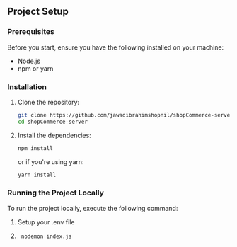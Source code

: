 ## Project Setup

### Prerequisites

Before you start, ensure you have the following installed on your machine:

- Node.js
- npm or yarn

### Installation

1. Clone the repository:

    ```bash
    git clone https://github.com/jawadibrahimshopnil/shopCommerce-server.git
    cd shopCommerce-server
    ```

2. Install the dependencies:

    ```bash
    npm install
    ```

    or if you're using yarn:

    ```bash
    yarn install
    ```

### Running the Project Locally

To run the project locally, execute the following command:
1. Setup your .env file

2. ```bash
    nodemon index.js
